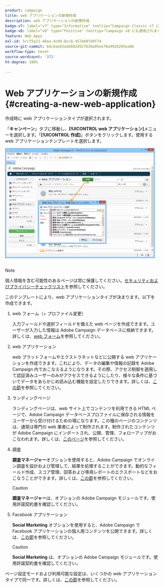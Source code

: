 ```yaml
---
product: campaign
title: web アプリケーションの新規作成
description: web アプリケーションの新規作成
badge-v7: label="v7" type="Informative" tooltip="Campaign Classic v7 に適用されます"
badge-v8: label="v8" type="Positive" tooltip="Campaign v8 にも適用されます"
feature: Web Apps
exl-id: 5ccf5a21-48aa-4c0d-8cc8-457eb07d9f74
source-git-commit: 6dc6aeb5adeb82d527b39a05ee70a9926205ea0b
workflow-type: tm+mt
source-wordcount: '371'
ht-degree: 100%

---
```


# Web アプリケーションの新規作成{#creating-a-new-web-application}



作成時に web アプリケーションタイプが選択されます。

「**キャンペーン**」タブに移動し、**[!UICONTROL web アプリケーション]**&#x200B;メニューを選択します。「**[!UICONTROL 作成]**」ボタンをクリックします。使用する web アプリケーションテンプレートを選択します。

![](assets/webapp_create_from_campaign.png)

>[!NOTE]
>
>個人情報を含む可能性のあるページは常に保護してください。[セキュリティおよびプライバシーチェックリスト](https://helpx.adobe.com/jp/campaign/kb/acc-security.html#privacy)を参照してください。

このテンプレートにより、web アプリケーションタイプが決まります。以下を作成できます。

1. web フォーム（+ プロファイル変更）

   入力フィールドや選択フィールドを備えた web ページを作成できます。ユーザーが入力した情報は Adobe Campaign データベースに格納できます。詳しくは、[web フォーム](about-web-forms.md)を参照してください。

1. web アプリケーション

   web プラットフォームやエクストラネットなどに公開する web アプリケーションを作成できます。これにより、データの編集や情報の記録を Adobe Campaign 内でおこなえるようになります。その際、アクセス制御を適用して認証済みユーザーのみがアクセスできるようにしたり、様々な条件に基づいてデータをあらかじめ読み込む機能を設定したりできます。詳しくは、[この節](about-web-applications.md)を参照してください。

1. ランディングページ

   ランディングページは、web サイト上でコンテンツを利用できる HTML ページで、Adobe Campaign データベースプロファイルに保存される情報をユーザーから受け付けるための場になります。この種のページのコンテンツは、通常は専門の web 業者によって制作されます。制作されたコンテンツが Adobe Campaign にインポートされ、公開、管理、フォローアップがおこなわれます。詳しくは、[このページ](creating-a-landing-page.md)を参照してください。

1. 調査

   **調査マネージャー**&#x200B;オプションを使用すると、Adobe Campaign でオンライン調査を設計および管理して、結果を処理することができます。動的なフィールド作成、スコア管理、回答および専用レポートのエクスポートなどをおこなうことができます。詳しくは、[この節](../../surveys/using/about-surveys.md)を参照してください。

   >[!CAUTION]
   >
   >**調査マネージャー**&#x200B;は、オプションの Adobe Campaign モジュールです。使用許諾契約書を確認してください。

1. Facebook アプリケーション

   **Social Marketing** オプションを使用すると、Adobe Campaign で Facebook アプリケーションの個人用コンテンツを公開できます。詳しくは、[この節](../../social/using/about-social-marketing.md)を参照してください。

   >[!CAUTION]
   >
   >**Social Marketing** は、オプションの Adobe Campaign モジュールです。使用許諾契約書を確認してください。

ページ設定モードおよび利用可能な設定は、いくつかの web アプリケーションタイプで同一です。詳しくは、[この節](about-web-forms.md)を参照してください。
